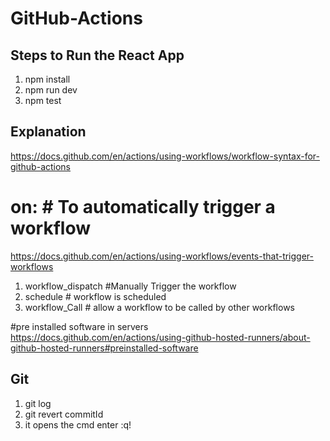 # GitHub-Actions

## Steps to Run the React App
1. npm install
2. npm run dev 
3. npm test


## Explanation

https://docs.github.com/en/actions/using-workflows/workflow-syntax-for-github-actions

# on: # To automatically trigger a workflow
https://docs.github.com/en/actions/using-workflows/events-that-trigger-workflows
1. workflow_dispatch #Manually Trigger the workflow
2. schedule # workflow is scheduled
3. workflow_Call # allow a workflow to be called by other workflows

#pre installed software in servers 
https://docs.github.com/en/actions/using-github-hosted-runners/about-github-hosted-runners#preinstalled-software

## Git
1. git log
2. git revert commitId
3. it opens the cmd enter :q!